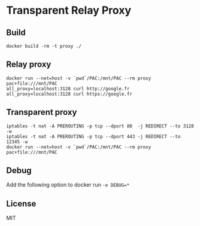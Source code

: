 # Transparent Relay Proxy

## Build

```
docker build -rm -t proxy ./
```

## Relay proxy

```
docker run --net=host -v `pwd`/PAC:/mnt/PAC --rm proxy pac+file:///mnt/PAC
all_proxy=localhost:3128 curl http://google.fr
all_proxy=localhost:3128 curl https://google.fr
```


## Transparent proxy

```
iptables -t nat -A PREROUTING -p tcp --dport 80  -j REDIRECT --to 3128  -w
iptables -t nat -A PREROUTING -p tcp --dport 443 -j REDIRECT --to 12345 -w
docker run --net=host -v `pwd`/PAC:/mnt/PAC --rm proxy pac+file:///mnt/PAC
```

## Debug

Add the following option to docker run `-e DEBUG=*`

## License

MIT
